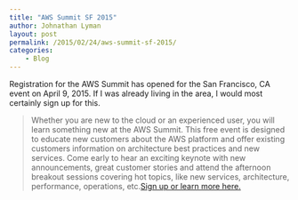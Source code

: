 ```yaml
---
title: "AWS Summit SF 2015"
author: Johnathan Lyman
layout: post
permalink: /2015/02/24/aws-summit-sf-2015/
categories:
    - Blog
---
```


Registration for the AWS Summit has opened for the San Francisco, CA event on April 9, 2015. If I was already living in the area, I would most certainly sign up for this.

> Whether you are new to the cloud or an experienced user, you will learn something new at the AWS Summit. This free event is designed to educate new customers about the AWS platform and offer existing customers information on architecture best practices and new services. Come early to hear an exciting keynote with new announcements, great customer stories and attend the afternoon breakout sessions covering hot topics, like new services, architecture, performance, operations, etc.[Sign up or learn more here.](http://aws.amazon.com/summits/san-francisco/)

